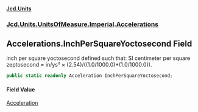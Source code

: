 #### [Jcd.Units](index.md 'index')
### [Jcd.Units.UnitsOfMeasure.Imperial](Jcd.Units.UnitsOfMeasure.Imperial.md 'Jcd.Units.UnitsOfMeasure.Imperial').[Accelerations](Accelerations.md 'Jcd.Units.UnitsOfMeasure.Imperial.Accelerations')

## Accelerations.InchPerSquareYoctosecond Field

inch per square yoctosecond defined such that: SI centimeter per square zeptosecond = in/ys² ×
(2.54)/((1.0/1000.0)*(1.0/1000.0)).

```csharp
public static readonly Acceleration InchPerSquareYoctosecond;
```

#### Field Value
[Acceleration](Acceleration.md 'Jcd.Units.UnitTypes.Acceleration')